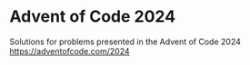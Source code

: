 # Advent of Code 2024
Solutions for problems presented in the Advent of Code 2024  
https://adventofcode.com/2024
